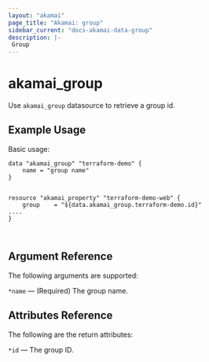 ```yaml
---
layout: "akamai"
page_title: "Akamai: group"
sidebar_current: "docs-akamai-data-group"
description: |-
 Group
---
```


# akamai_group


Use `akamai_group` datasource to retrieve a group id.



## Example Usage

Basic usage:

```hcl
data "akamai_group" "terraform-demo" {
    name = "group name"
}


resource "akamai_property" "terraform-demo-web" {
    group    = "${data.akamai_group.terraform-demo.id}"
....
}



```

## Argument Reference

The following arguments are supported:

`*name` — (Required) The group name.

## Attributes Reference

The following are the return attributes:

`*id` — The group ID.

